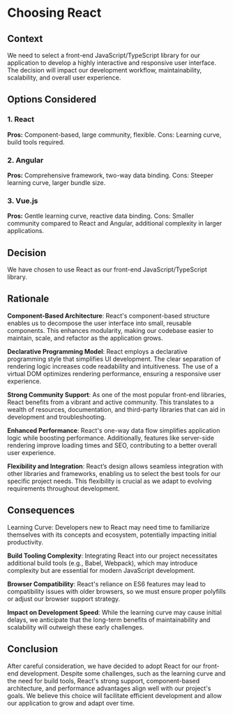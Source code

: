 # Choosing React

## Context

We need to select a front-end JavaScript/TypeScript library for our application to develop a highly interactive and responsive user interface. The decision will impact our development workflow, maintainability, scalability, and overall user experience.

## Options Considered

### 1. React

**Pros:** Component-based, large community, flexible. Cons: Learning curve, build tools required.

### 2. Angular

**Pros:** Comprehensive framework, two-way data binding. Cons: Steeper learning curve, larger bundle size.

### 3. Vue.js

**Pros:** Gentle learning curve, reactive data binding. Cons: Smaller community compared to React and Angular, additional complexity in larger applications.

## Decision

We have chosen to use React as our front-end JavaScript/TypeScript library.

## Rationale

**Component-Based Architecture**: React's component-based structure enables us to decompose the user interface into small, reusable components. This enhances modularity, making our codebase easier to maintain, scale, and refactor as the application grows.

**Declarative Programming Model**: React employs a declarative programming style that simplifies UI development. The clear separation of rendering logic increases code readability and intuitiveness. The use of a virtual DOM optimizes rendering performance, ensuring a responsive user experience.

**Strong Community Support**: As one of the most popular front-end libraries, React benefits from a vibrant and active community. This translates to a wealth of resources, documentation, and third-party libraries that can aid in development and troubleshooting.

**Enhanced Performance**: React's one-way data flow simplifies application logic while boosting performance. Additionally, features like server-side rendering improve loading times and SEO, contributing to a better overall user experience.

**Flexibility and Integration**: React’s design allows seamless integration with other libraries and frameworks, enabling us to select the best tools for our specific project needs. This flexibility is crucial as we adapt to evolving requirements throughout development.

## Consequences

Learning Curve: Developers new to React may need time to familiarize themselves with its concepts and ecosystem, potentially impacting initial productivity.

**Build Tooling Complexity**: Integrating React into our project necessitates additional build tools (e.g., Babel, Webpack), which may introduce complexity but are essential for modern JavaScript development.

**Browser Compatibility**: React's reliance on ES6 features may lead to compatibility issues with older browsers, so we must ensure proper polyfills or adjust our browser support strategy.

**Impact on Development Speed**: While the learning curve may cause initial delays, we anticipate that the long-term benefits of maintainability and scalability will outweigh these early challenges.

## Conclusion

After careful consideration, we have decided to adopt React for our front-end development. Despite some challenges, such as the learning curve and the need for build tools, React's strong support, component-based architecture, and performance advantages align well with our project's goals. We believe this choice will facilitate efficient development and allow our application to grow and adapt over time.

